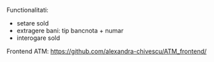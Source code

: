 Functionalitati:
- setare sold
- extragere bani: tip bancnota + numar
- interogare sold

Frontend ATM: https://github.com/alexandra-chivescu/ATM_frontend/
